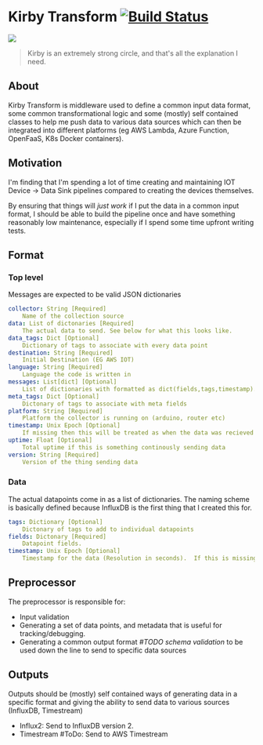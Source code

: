 # Kirby Transform [![Build Status](https://travis-ci.org/SrzStephen/Kirby-Transform.svg?branch=main)](https://travis-ci.org/SrzStephen/Kirby-Transform)
![](https://66.media.tumblr.com/tumblr_lpc46oU6Cy1qi1pnpo1_500.gifv)

> Kirby is an extremely strong circle, and that's all the explanation I need.
## About
Kirby Transform is middleware used to define a common input data format, some common transformational logic and 
some (mostly) self contained classes to help me push data to various data sources which can then be integrated 
into different platforms (eg AWS Lambda, Azure Function, OpenFaaS, K8s Docker containers).
## Motivation
I'm finding that I'm spending a lot of time creating and maintaining IOT Device -> Data Sink pipelines compared 
to creating the devices themselves. 

By ensuring that things will *just work* if I put the data in a common input format, I should be able to build the 
pipeline once and have something reasonably low maintenance, especially if I spend some time upfront writing tests.

## Format
### Top level
Messages are expected to be valid JSON dictionaries
```yaml
collector: String [Required]
    Name of the collection source
data: List of dictonaries [Required]
    The actual data to send. See below for what this looks like.
data_tags: Dict [Optional]
    Dictionary of tags to associate with every data point 
destination: String [Required]
    Initial Destination (EG AWS IOT)
language: String [Required]
    Language the code is written in
messages: List[dict] [Optional]
    List of dictionaries with formatted as dict(fields,tags,timestamp). See the *data* section for more details.
meta_tags: Dict [Optional]
    Dictonary of tags to associate with meta fields 
platform: String [Required]
    Platform the collector is running on (arduino, router etc)
timestamp: Unix Epoch [Optional]
    If missing then this will be treated as when the data was recieved (Which is a really bad workaround).
uptime: Float [Optional]
    Total uptime if this is something continously sending data
version: String [Required]
    Version of the thing sending data

```
### Data
The actual datapoints come in as a list of dictionaries. The naming scheme is basically defined because InfluxDB 
is the first thing that I created this for.
```yaml
tags: Dictionary [Optional]
    Dictonary of tags to add to individual datapoints
fields: Dictonary [Required]
    Datapoint fields.
timestamp: Unix Epoch [Optional]
    Timestamp for the data (Resolution in seconds).  If this is missing then the report timestamp will be used
```
## Preprocessor
The preprocessor is responsible for:
* Input validation
* Generating a set of data points, and metadata that is useful for tracking/debugging.
* Generating a common output format *#TODO schema validation* to be used down the line to send to specific data sources

## Outputs
Outputs should be (mostly) self contained ways of generating data in a specific format and giving the ability to send 
data to various sources (InfluxDB, Timestream)
* Influx2: Send to InfluxDB version 2.
* Timestream #ToDo: Send to AWS Timestream